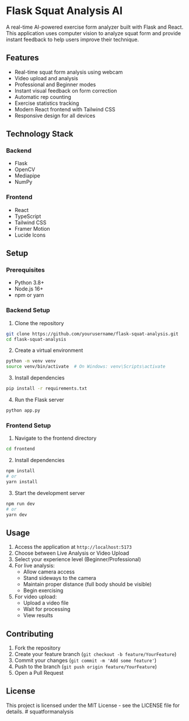 # Flask Squat Analysis AI

A real-time AI-powered exercise form analyzer built with Flask and React. This application uses computer vision to analyze squat form and provide instant feedback to help users improve their technique.

## Features

- Real-time squat form analysis using webcam
- Video upload and analysis
- Professional and Beginner modes
- Instant visual feedback on form correction
- Automatic rep counting
- Exercise statistics tracking
- Modern React frontend with Tailwind CSS
- Responsive design for all devices

## Technology Stack

### Backend
- Flask
- OpenCV
- Mediapipe
- NumPy

### Frontend
- React
- TypeScript
- Tailwind CSS
- Framer Motion
- Lucide Icons

## Setup

### Prerequisites
- Python 3.8+
- Node.js 16+
- npm or yarn

### Backend Setup

1. Clone the repository
```bash
git clone https://github.com/yourusername/flask-squat-analysis.git
cd flask-squat-analysis
```

2. Create a virtual environment
```bash
python -m venv venv
source venv/bin/activate  # On Windows: venv\Scripts\activate
```

3. Install dependencies
```bash
pip install -r requirements.txt
```

4. Run the Flask server
```bash
python app.py
```

### Frontend Setup

1. Navigate to the frontend directory
```bash
cd frontend
```

2. Install dependencies
```bash
npm install
# or
yarn install
```

3. Start the development server
```bash
npm run dev
# or
yarn dev
```

## Usage

1. Access the application at `http://localhost:5173`
2. Choose between Live Analysis or Video Upload
3. Select your experience level (Beginner/Professional)
4. For live analysis:
   - Allow camera access
   - Stand sideways to the camera
   - Maintain proper distance (full body should be visible)
   - Begin exercising
5. For video upload:
   - Upload a video file
   - Wait for processing
   - View results

## Contributing

1. Fork the repository
2. Create your feature branch (`git checkout -b feature/YourFeature`)
3. Commit your changes (`git commit -m 'Add some feature'`)
4. Push to the branch (`git push origin feature/YourFeature`)
5. Open a Pull Request

## License

This project is licensed under the MIT License - see the LICENSE file for details.
#   s q u a t f o r m a n a l y s i s  
 